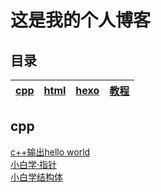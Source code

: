 #  这是我的个人博客

## 目录

| [cpp](./posts/cpp) |[html](./posts/html)|[hexo](./posts/hexo)|[教程](./posts/教程)|
|--------------------|--------------------|--------------------|------------------|


## cpp
[c++输出hello world](posts/cpp/c-输出hello-world.md)  
[小白学·指针](posts/cpp/小白初学指针.md)  
[小白学结构体](posts/cpp/小白学结构体.md)  
